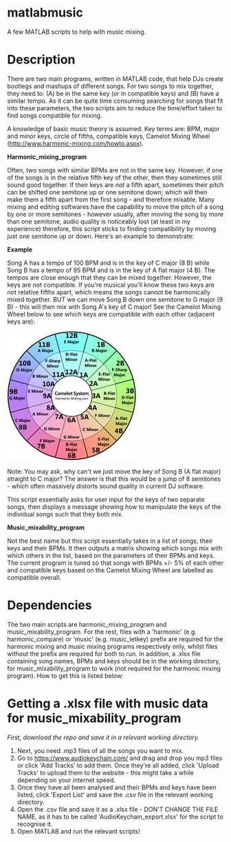 # matlabmusic
A few MATLAB scripts to help with music mixing.

# Description

There are two main programs, written in MATLAB code, that help DJs create bootlegs and mashups of different songs. For two songs to mix together, they need to: (A) be in the same key (or in compatible keys) and (B) have a similar tempo. As it can be quite time consuming searching for songs that fit into these parameters, the two scripts aim to reduce the time/effort taken to find songs compatible for mixing.

A knowledge of basic music theory is assumed. Key terms are: BPM, major and minor keys, circle of fifths, compatible keys, Camelot Mixing Wheel (http://www.harmonic-mixing.com/howto.aspx).

**Harmonic_mixing_program**

Often, two songs with similar BPMs are not in the same key. However, if one of the songs is in the relative fifth key of the other, then they sometimes still sound good together. If their keys are *not* a fifth apart, sometimes their pitch can be shifted one semitone up or one semitone down; which will then make them a fifth apart from the first song - and therefore mixable. Many mixing and editing softwares have the capability to move the pitch of a song by one or more semitones - however usually, after moving the song by more than one semitone, audio quality is noticeably lost (at least in my experience) therefore, this script sticks to finding compatibility by moving just one semitone up or down. Here's an example to demonstrate:

**Example**

Song A has a tempo of 100 BPM and is in the key of C major (8 B) while Song B has a tempo of 95 BPM and is in the key of A flat major (4 B). The tempos are close enough that they can be mixed together.
However, the keys are not compatible. If you're musical you'll know these two keys are not relative fifths apart, which means the songs cannot be harmonically mixed together. BUT we can move Song B down one semitone to G major (9 B) - this will then mix with Song A's key of C major! See the Camelot Mixing Wheel below to see which keys are compatible with each other (adjacent keys are):

![camelot](./camelotSmall.jpg)

Note: You may ask, why can't we just move the key of Song B (A flat major) straight to C major? The answer is that this would be a jump of 8 semitones - which often massively distorts sound quality in current DJ software.

This script essentially asks for user input for the keys of two separate songs, then displays a message showing how to manipulate the keys of the individual songs such that they both mix. 


**Music_mixability_program**

Not the best name but this script essentially takes in a list of songs, their keys and their BPMs. It then outputs a matrix showing which songs mix with which others in the list, based on the parameters of their BPMs and keys. The current program is tuned so that songs with BPMs +/- 5% of each other and compatible keys based on the Camelot Mixing Wheel are labelled as compatible overall.

# Dependencies

The two main scripts are harmonic_mixing_program and music_mixability_program. For the rest, files with a 'harmonic' (e.g. harmonic_compare) or 'music' (e.g. music_letkey) prefix are required for the harmonic mixing and music mixing programs respectively only, whilst files without the prefix are required for both to run. In addition, a .xlsx file containing song names, BPMs and keys should be in the working directory, for music_mixability_program to work (not required for the harmonic mixing program). How to get this is listed below:

# Getting a .xlsx file with music data for music_mixability_program
*First, download the repo and save it in a relevant working directory.*

1) Next, you need .mp3 files of all the songs you want to mix.
2) Go to https://www.audiokeychain.com/ and drag and drop you mp3 files or click 'Add Tracks' to add them. Once they're all added, click 'Upload Tracks' to upload them to the website - this might take a while depending on your internet speed.
3) Once they have all been analysed and their BPMs and keys have been listed, click 'Export List' and save the .csv file in the relevant working directory.
4) Open the .csv file and save it as a .xlsx file - DON'T CHANGE THE FILE NAME, as it has to be called 'AudioKeychain_export.xlsx' for the script to recognise it.
5) Open MATLAB and run the relevant scripts!

